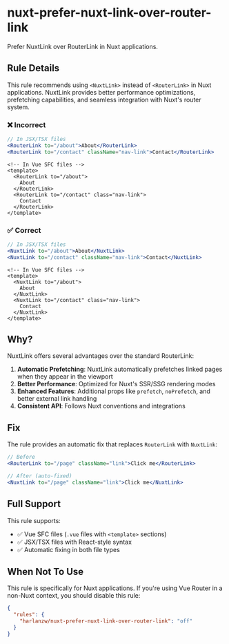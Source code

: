 # nuxt-prefer-nuxt-link-over-router-link

Prefer NuxtLink over RouterLink in Nuxt applications.

## Rule Details

This rule recommends using `<NuxtLink>` instead of `<RouterLink>` in Nuxt applications. NuxtLink provides better performance optimizations, prefetching capabilities, and seamless integration with Nuxt's router system.

### ❌ Incorrect

```jsx
// In JSX/TSX files
<RouterLink to="/about">About</RouterLink>
<RouterLink to="/contact" className="nav-link">Contact</RouterLink>
```

```vue
<!-- In Vue SFC files -->
<template>
  <RouterLink to="/about">
    About
  </RouterLink>
  <RouterLink to="/contact" class="nav-link">
    Contact
  </RouterLink>
</template>
```

### ✅ Correct

```jsx
// In JSX/TSX files
<NuxtLink to="/about">About</NuxtLink>
<NuxtLink to="/contact" className="nav-link">Contact</NuxtLink>
```

```vue
<!-- In Vue SFC files -->
<template>
  <NuxtLink to="/about">
    About
  </NuxtLink>
  <NuxtLink to="/contact" class="nav-link">
    Contact
  </NuxtLink>
</template>
```

## Why?

NuxtLink offers several advantages over the standard RouterLink:

1. **Automatic Prefetching**: NuxtLink automatically prefetches linked pages when they appear in the viewport
2. **Better Performance**: Optimized for Nuxt's SSR/SSG rendering modes
3. **Enhanced Features**: Additional props like `prefetch`, `noPrefetch`, and better external link handling
4. **Consistent API**: Follows Nuxt conventions and integrations

## Fix

The rule provides an automatic fix that replaces `RouterLink` with `NuxtLink`:

```jsx
// Before
<RouterLink to="/page" className="link">Click me</RouterLink>

// After (auto-fixed)
<NuxtLink to="/page" className="link">Click me</NuxtLink>
```

## Full Support

This rule supports:
- ✅ Vue SFC files (`.vue` files with `<template>` sections)
- ✅ JSX/TSX files with React-style syntax
- ✅ Automatic fixing in both file types

## When Not To Use

This rule is specifically for Nuxt applications. If you're using Vue Router in a non-Nuxt context, you should disable this rule:

```json
{
  "rules": {
    "harlanzw/nuxt-prefer-nuxt-link-over-router-link": "off"
  }
}
```
